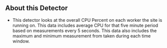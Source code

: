 ## About this Detector

* This detector looks at the overall CPU Percent on each worker the site is running on. This data includes average CPU for that five minute period based on measurements every 5 seconds. This data also includes the maximum and minimum measurement from taken during each time window. 
